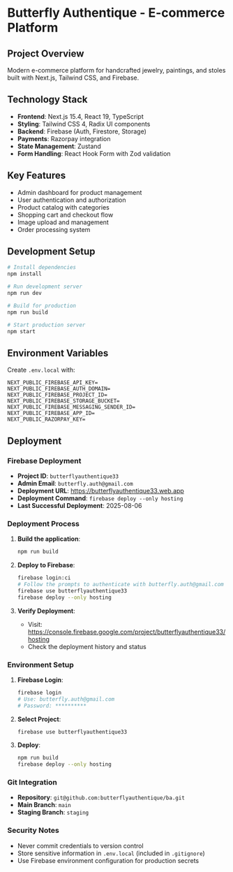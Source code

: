 # Butterfly Authentique - E-commerce Platform

## Project Overview
Modern e-commerce platform for handcrafted jewelry, paintings, and stoles built with Next.js, Tailwind CSS, and Firebase.

## Technology Stack
- **Frontend**: Next.js 15.4, React 19, TypeScript
- **Styling**: Tailwind CSS 4, Radix UI components
- **Backend**: Firebase (Auth, Firestore, Storage)
- **Payments**: Razorpay integration
- **State Management**: Zustand
- **Form Handling**: React Hook Form with Zod validation

## Key Features
- Admin dashboard for product management
- User authentication and authorization
- Product catalog with categories
- Shopping cart and checkout flow
- Image upload and management
- Order processing system

## Development Setup
```bash
# Install dependencies
npm install

# Run development server
npm run dev

# Build for production
npm run build

# Start production server
npm start
```

## Environment Variables
Create `.env.local` with:
```
NEXT_PUBLIC_FIREBASE_API_KEY=
NEXT_PUBLIC_FIREBASE_AUTH_DOMAIN=
NEXT_PUBLIC_FIREBASE_PROJECT_ID=
NEXT_PUBLIC_FIREBASE_STORAGE_BUCKET=
NEXT_PUBLIC_FIREBASE_MESSAGING_SENDER_ID=
NEXT_PUBLIC_FIREBASE_APP_ID=
NEXT_PUBLIC_RAZORPAY_KEY=
```

## Deployment

### Firebase Deployment
- **Project ID**: `butterflyauthentique33`
- **Admin Email**: `butterfly.auth@gmail.com`
- **Deployment URL**: https://butterflyauthentique33.web.app
- **Deployment Command**: `firebase deploy --only hosting`
- **Last Successful Deployment**: 2025-08-06

### Deployment Process
1. **Build the application**:
   ```bash
   npm run build
   ```

2. **Deploy to Firebase**:
   ```bash
   firebase login:ci
   # Follow the prompts to authenticate with butterfly.auth@gmail.com
   firebase use butterflyauthentique33
   firebase deploy --only hosting
   ```

3. **Verify Deployment**:
   - Visit: https://console.firebase.google.com/project/butterflyauthentique33/hosting
   - Check the deployment history and status

### Environment Setup
1. **Firebase Login**:
   ```bash
   firebase login
   # Use: butterfly.auth@gmail.com
   # Password: **********
   ```

2. **Select Project**:
   ```bash
   firebase use butterflyauthentique33
   ```

3. **Deploy**:
   ```bash
   npm run build
   firebase deploy --only hosting
   ```

### Git Integration
- **Repository**: `git@github.com:butterflyauthentique/ba.git`
- **Main Branch**: `main`
- **Staging Branch**: `staging`

### Security Notes
- Never commit credentials to version control
- Store sensitive information in `.env.local` (included in `.gitignore`)
- Use Firebase environment configuration for production secrets
